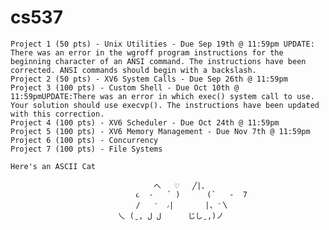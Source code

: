 # cs537

    Project 1 (50 pts) - Unix Utilities - Due Sep 19th @ 11:59pm UPDATE: There was an error in the wgroff program instructions for the beginning character of an ANSI command. The instructions have been corrected. ANSI commands should begin with a backslash.
    Project 2 (50 pts) - XV6 System Calls - Due Sep 26th @ 11:59pm
    Project 3 (100 pts) - Custom Shell - Due Oct 10th @ 11:59pmUPDATE:There was an error in which exec() system call to use. Your solution should use execvp(). The instructions have been updated with this correction.
    Project 4 (100 pts) - XV6 Scheduler - Due Oct 24th @ 11:59pm
    Project 5 (100 pts) - XV6 Memory Management - Due Nov 7th @ 11:59pm
    Project 6 (100 pts) - Concurrency
    Project 7 (100 pts) - File Systems

    Here's an ASCII Cat

                                    へ   ♡   ╱|、
                                ૮  -   ՛ )      (`   -  7
                                /   ⁻  ៸|       |、⁻〵
                            乀 (ˍ, ل ل      じしˍ,)ノ    
